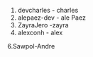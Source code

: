 1. devcharles - charles
2. alepaez-dev - ale Paez
3. ZayraJero -zayra
4. alexconh - alex

6.Sawpol-Andre
